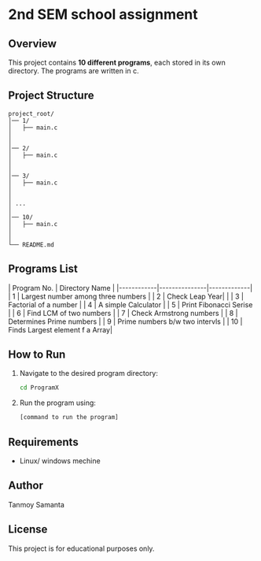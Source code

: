 # 2nd SEM school assignment

## Overview
This project contains **10 different programs**, each stored in its own directory. The programs are written in c.

## Project Structure
```
project_root/
│── 1/
│   ├── main.c
│   
│
│── 2/
│   ├── main.c
│   
│
│── 3/
│   ├── main.c
│   
│
│ ...
│
│── 10/
│   ├── main.c
│   
│
└── README.md
```

## Programs List
| Program No. | Directory Name |
|------------|---------------|-------------|
| 1 | Largest number among three numbers | 
| 2 | Check Leap Year| |
| 3 | Factorial of a number |
| 4 | A simple Calculator | 
| 5 | Print Fibonacci Serise | 
| 6 | Find LCM of two numbers | 
| 7 | Check Armstrong numbers | 
| 8 | Determines Prime numbers | 
| 9 | Prime numbers b/w two intervls | 
| 10 | Finds Largest element f a Array|  

## How to Run
1. Navigate to the desired program directory:
   ```sh
   cd ProgramX
   ```
2. Run the program using:
   ```sh
   [command to run the program]
   ```

## Requirements
- Linux/ windows mechine

## Author
Tanmoy Samanta

## License
This project is for educational purposes only.
